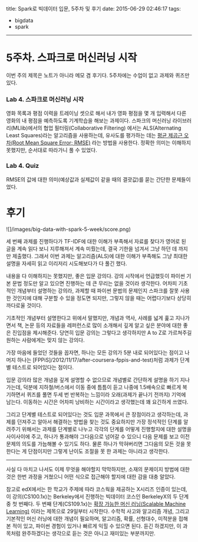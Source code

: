 title: Spark로 빅데이터 입문, 5주차 및 후기
date: 2015-06-29 02:46:17
tags:
- bigdata
- spark
---

# 5주차. 스파크로 머신러닝 시작

이번 주의 제목은 노트가 아니라 메모 겸 후기다.
5주차에는 수업이 없고 과제와 퀴즈만 있다.


### Lab 4. 스파크로 머신러닝 시작

영화 목록과 평점 이력을 트레이닝 셋으로 해서 내가 영화 평점을 몇 개 입력해서
다른 영화의 내 평점을 예측하도록 기계학습을 해보는 과제이다.
스파크의 머신러닝 라이브러리(MLlib)에서의 협업 필터링(Collaborative Filtering)
에서는 ALS(Alternating Least Squares)라는 알고리즘을 사용하는데, 유사도를
평가하는 데는 [평균 제곱근 오차(Root Mean Square Error; RMSE)](https://ko.wikipedia.org/wiki/평균_제곱근_편차)
라는 방법을 사용한다. 정확한 의미는 이해하지 못했지만, 순서대로 따라가니 풀 수
있었다.

### Lab 4. Quiz

RMSE의 값에 대한 의미(예상값과 실제값이 같을 때의 결괏값)를 묻는 간단한
문제들이었다.


# 후기

![]/images/big-data-with-spark-5-week/score.png)

세 번째 과제를 진행하다가 TF-IDF에 대한 이해가 부족해서 자료를 찾다가 영어로 된
글을 계속 읽다 보니 지루해져서 계속 미뤘는데, 결국 기한을 넘겨서 그냥 하던 데 
까지만 제출했다. 그래서 이번 과제는 알고리즘(ALS)에 대한 이해가 부족해도 그냥
최대한 설명을 자세히 읽고 이리저리 시도해보다가 다 풀긴 했다.

내용을 다 이해하지는 못했지만, 좋은 입문 강의다. 강의 시작에서 언급했듯이 파이썬
기본 문법 정도만 알고 있으면 진행하는 데 큰 무리는 없을 것이라 생각한다. 어차피
기초적인 개념부터 설명하는 강의라, 과제할 때 파이썬 문법의 문제인지 스파크를
잘못 사용한 것인지에 대해 구분할 수 있을 정도면 되지만, 그렇지 않을 때는
어렵다기보다 상당히 까다로울 것이다.

기초적인 개념부터 설명한다고 위에서 말했지만, 개념과 역사, 사례를 넓게 훑고
지나가면서 책, 논문 등의 자료들을 레퍼런스로 많이 소개해서 깊게 알고 싶은 분야에
대한 좋은 진입점을 제시해준다. 당연히 입문 강의는 그렇다고 생각하지만 A to Z로
가르쳐주길 원하는 사람에게는 맞지 않는 강의다.

가장 마음에 들었던 것들을 꼽자면, 하나는 모든 강의가 5분 내로 되어있다는 점이고
나머지 하나는 [FPPiS]/2012/11/17/after-coursera-fppis-and-test)처럼 과제가
단계별 테스트로 되어있다는 점이다.

입문 강의라 많은 개념을 깊게 설명할 수 없으므로 개념별로 간단하게 설명을
하기 지나가는데, 덕분에 지하철/버스에서 이동 중에 틈틈이 듣고 나중에 1.5배속으로
빠르게 복기하면서 퀴즈를 풀면 두세 번 반복하는 느낌이라 오래(과제가 끝나기 전까지)
기억에 남는다. 이동하는 시간은 어차피 낭비하는 시간이라고 생각했는데 꽤 요긴하게
쓰였다.

그리고 단계별 테스트로 되어있다는 것도 입문 과목에서 큰 장점이라고 생각하는데,
과제를 던져주고 알아서 해결하는 방법을 찾는 것도 중요하지만 가장 정석적인
단계를 알려주기 위해서는 과제를 단계별로 나누고 각각의 단계를 어떻게 진행할지에
대한 설명을 사이사이에 주고, 하나가 통과해야 그다음으로 넘어갈 수 있으니 다음
문제를 보고 이전 문제의 의도를 가늠해볼 수 있기도 하다. 물론 하나가 막혀버리면
그다음의 모든 것을 못한다는 게 단점이지만 그렇게 난이도 조절을 못 한 과제는
아니라고 생각한다.

---

사실 다 마치고 나서도 이제 무엇을 해야할지 막막하지만, 소재의 문제이지 방법에
대한 것은 한번 과정을 거쳤으니 어떤 식으로 접근해야 할지에 대한 감을 대충 알았다.

참고로 edX에서는 한 학교가 주제에 따라 코스웍을 제공하는 X시리즈 인증이 있는데,
이 강의(CS100.1x)는 Berkeley에서 진행하는 빅데이터 코스인 BerkeleyX의 두 단계 중
첫 번째다. 두 번째 단계(CS109.1x)는 [확장 가능한 머신 러닝(Scalable Machine Learning)](https://www.edx.org/course/scalable-machine-learning-uc-berkeleyx-cs190-1x)
이라는 제목으로 29일부터 시작한다. 수학적 사고와 알고리즘 개념, 그리고 기본적인
머신 러닝에 대한 개념이 필요하며, 알고리즘, 확률, 선형대수, 미적분을 접해본 적이
있고, 파이썬 경험이 있거나 빠르게 익힐 수 있으면 된다. 듣긴 하겠지만, 이 과목처럼
완주하겠다는 생각으로 듣는 것은 아니고 재미있는 부분까지만.




